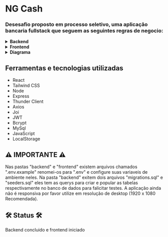 <h1>NG Cash</h1>

<h3>Desesafio proposto em processo seletivo, uma aplicação bancaria fullstack que seguem as seguintes regras de negocio:</h3>

<details>
 <summary><strong>Backend</strong></summary><br />
  <li><strong>Qualquer pessoa deverá poder ser um usuario da aplicação. Para isso, basta realizar o cadastro informando username e password.</strong></li>
    <br />
  <li><strong>Deve-se garantir que cada username seja único e composto por, pelo menos, 3 caracteres.</strong></li>
    <br />
  <li><strong>Deve-se garantir que a password seja composta por pelo menos 8 caracteres, um número e uma letra maiúscula. Lembre-se que ela deverá ser hashada ao ser armazenada no banco.</strong></li>
    <br />
  <li><strong>Durante o processo de cadastro de um novo usuário, sua respectiva conta deverá ser criada automaticamente na tabela Accounts com um balance de R$ 100,00. É importante ressaltar que caso ocorra algum problema e o usuário não seja criado,  a tabela Accounts não deverá ser afetada.</strong></li>
    <br />
  <li><strong>Todo usuário deverá conseguir logar na aplicação informando username e password. Caso o login seja bem-sucedido, um token JWT (com 24h de validade) deverá ser fornecido.</strong></li>
    <br />
  <li><strong>Todo usuário logado (ou seja, que apresente um token válido) deverá ser capaz de visualizar seu próprio balance atual. Um usuário A não pode visualizar o balance de um usuário B, por exemplo.</strong></li>
    <br />
  <li><strong>Todo usuário logado (ou seja, que apresente um token válido) deverá ser capaz de realizar um cash-out informando o username do usuário que sofrerá o cash-in), caso apresente balance suficiente para isso. Atente-se ao fato de que um usuário não deverá ter a possibilidade de realizar uma transferência para si mesmo.</strong></li>
    <br />
  <li><strong>Toda nova transação bem-sucedida deverá ser registrada na tabela Transactions. Em casos de falhas transacionais, a tabela Transactions não deverá ser afetada.</strong></li>
    <br />
  <li><strong>Todo usuário logado (ou seja, que apresente um token válido) deverá ser capaz de visualizar as transações financeiras (cash-out e cash-in) que participou. Caso o usuário não tenha participado de uma determinada transação, ele nunca poderá ter acesso à ela.</strong></li>
    <br />
  <li><strong>Todo usuário logado (ou seja, que apresente um token válido) deverá ser capaz de filtrar as transações financeiras que participou por:</strong>
    <br />
    <h5><strong>Data de realização da transação e/ou</strong></h5>
    <h5><strong>Transações de cash-out</strong></h5>
    <h5><strong>Transações de cash-in</strong></h5>
</details>

<details>
 <summary><strong>Frontend</strong></summary><br />
  <li><strong>Página para realizar o cadastro na NG informando username e password.</strong></li>
    <br />
  <li><strong>Página para realizar o login informando username e password.</strong></li>
    <br />
  <li><strong>Com o usuário logado, a página principal deve apresentar:</strong></li>
    <br />
    <ul>
      <li><h5><strong>balance atual do usuário</strong></h5></li>
      <li><h5><strong></strong>Seção voltada à realização de transferências para outros usuários NG a partir do username de quem sofrerá o cash-in</h5></li>
      <li><h5><strong>Tabela com os detalhes de todas as transações que o usuário participou</strong></h5></li>
      <li><h5><strong>Mecanismo para filtrar a tabela por data de transação e/ou transações do tipo cash-in/cash-out</strong></h5></li>
      <li><h5><strong>Botão para realizar o log-out.</strong></h5></li>
    </ul>
    
</details>

<details>
 <summary><strong>Diagrama</strong></summary><br />
  <img src="https://ngcash.notion.site/image/https%3A%2F%2Fs3-us-west-2.amazonaws.com%2Fsecure.notion-static.com%2F65a8d6ca-b491-4d27-a26e-2d4bcdaed34a%2Fdigram.png?id=431ddb96-828d-4bd5-b4a7-a8814683b66d&table=block&spaceId=6f9b2303-1422-45c0-a306-a5a53110fd01&width=1820&userId=&cache=v2" alt="diagrama aplicação" />
</details>

<h2>Ferramentas e tecnologias utilizadas</h2>
<ul>
  <li>React</li>
  <li>Tailwind CSS</li>
  <li>Node</li>
  <li>Express</li>
  <li>Thunder Client</li>
  <li>Axios</li>
  <li>Joi</li>
  <li>JWT</li>
  <li>Bcrypt</li>
  <li>MySql</li>
  <li>JavaScript</li>
  <li>LocalStorage</li>
</ul>

<h2>⚠️ IMPORTANTE ⚠️</h2>
<p>Nas pastas "backend" e "frontend" existem arquivos chamados ".env.example" renomei-os para ".env" e configure suas variaveis de ambiente neles. Na pasta "backend" exitem dois arquivos "migrations.sql" e "seeders.sql" eles tem as querys para criar e popular as tabelas respectivamente no banco de dados para falicitar testes. A aplicação ainda não é responsiva por favor utilize em resolução de desktop (1920 x 1080 Recomendada).</p>

<h2>🛠 Status 🛠</h2>
<p>Backend concluido e frontend iniciado</p>